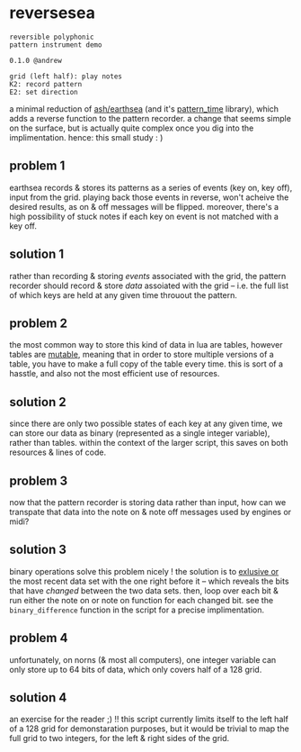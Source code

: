 # reversesea
```
reversible polyphonic 
pattern instrument demo

0.1.0 @andrew

grid (left half): play notes
K2: record pattern
E2: set direction
```

a minimal reduction of [ash/earthsea](https://llllllll.co/t/ash-a-small-collection/21349) (and it's [pattern_time](https://github.com/monome/norns/blob/main/lua/lib/pattern_time.lua) library), which adds a reverse function to the pattern recorder. a change that seems simple on the surface, but is actually quite complex once you dig into the implimentation. hence: this small study : )

## problem 1

earthsea records & stores its patterns as a series of events (key on, key off), input from the grid. playing back those events in reverse, won't acheive the desired results, as on & off messages will be flipped. moreover, there's a high possibility of stuck notes if each key on event is not matched with a key off.

## solution 1

rather than recording & storing _events_ associated with the grid, the pattern recorder should record & store _data_ assoiated with the grid – i.e. the full list of which keys are held at any given time throuout the pattern.

## problem 2

the most common way to store this kind of data in lua are tables, however tables are [mutable](https://en.wikipedia.org/wiki/Immutable_object), meaning that in order to store multiple versions of a table, you have to make a full copy of the table every time. this is sort of a hasstle, and also not the most efficient use of resources.

## solution 2

since there are only two possible states of each key at any given time, we can store our data as binary (represented as a single integer variable), rather than tables. within the context of the larger script, this saves on both resources & lines of code.

## problem 3

now that the pattern recorder is storing data rather than input, how can we transpate that data into the note on & note off messages used by engines or midi?

## solution 3

binary operations solve this problem nicely ! the solution is to [exlusive or](https://en.wikipedia.org/wiki/Exclusive_or) the most recent data set with the one right before it – which reveals the bits that have _changed_ between the two data sets. then, loop over each bit & run either the note on or note on function for each changed bit. see the `binary_difference` function in the script for a precise implimentation.

## problem 4

unfortunately, on norns (& most all computers), one integer variable can only store up to 64 bits of data, which only covers half of a 128 grid.

## solution 4

an exercise for the reader ;) !! this script currently limits itself to the left half of a 128 grid for demonstaration purposes, but it would be trivial to map the full grid to two integers, for the left & right sides of the grid.
